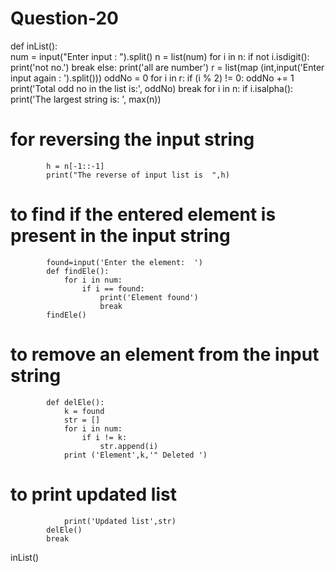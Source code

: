 # Question-20
def inList():                                                                                                                                                                                                    
    num = input("Enter input :   ").split()
    n = list(num)
    for i in n:
        if not i.isdigit():
            print('not no.')
            break
        else:
            print('all are number')
            r = list(map (int,input('Enter input again :  ').split()))
            oddNo = 0
            for i in r:
                if (i % 2) != 0:
                    oddNo += 1
            print('Total odd no in the list is:', oddNo)
            break
    for i in n:
        if i.isalpha():
            print('The largest string is:   ', max(n))
# for reversing the input string
            h = n[-1::-1]
            print("The reverse of input list is  ",h)
# to find if the entered element is present in the input string
            found=input('Enter the element:  ')
            def findEle():
                for i in num:
                    if i == found:
                        print('Element found')
                        break
            findEle()
# to remove an element from the input string
            def delEle():
                k = found
                str = []
                for i in num:
                    if i != k:
                        str.append(i)
                print ('Element',k,'" Deleted ')
# to print updated list
                print('Updated list',str)
            delEle()
            break
inList()
